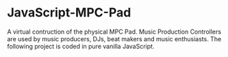# JavaScript-MPC-Pad
A virtual contruction of the physical MPC Pad. Music Production Controllers are used by music producers, DJs, beat makers and music enthusiasts. The following project is coded in pure vanilla JavaScript.
